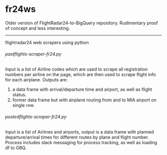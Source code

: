 # fr24ws
Older version of FlightRadar24-to-BigQuery repository. Rudimentary proof of concept and less interesting.

-----------------------------------------------

flightradar24 web scrapers using python

<h6>pastflights-scraper-fr24.py</h6>
Input is a list of Airline codes which are used to scrape all registration numbers per airline on the page, which are then used to scrape flight info for each airplane. 
Outputs are: 
  <ol>
  <li>a data frame with arrival/departure time and airport, as well as flight status.</li>
  <li>former data frame but with airplane routing from and to MIA airport on single row.</li> 
  </ol>

<h6>postedflights-scraper-fr24.py</h6>
Input is a list of Airlines and airports, output is a data frame with planned departure/arrival times for different routes by plane and flight number. 
Process includes slack messaging for process tracking, as well as loading df to GBQ.
